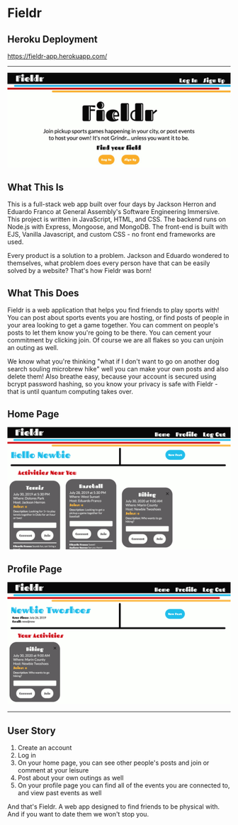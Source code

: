 <h1>Fieldr</h1>

<h2>Heroku Deployment</h2>

https://fieldr-app.herokuapp.com/

---
 
![Index Page](./images/index-page.jpg)

<h2>What This Is</h2>
This is a full-stack web app built over four days by Jackson Herron and Eduardo Franco at General Assembly's Software Engineering Immersive. This project is written in JavaScript, HTML, and CSS. The backend runs on Node.js with Express, Mongoose, and MongoDB. The front-end is built with EJS, Vanilla Javascript, and custom CSS - no front end frameworks are used.

Every product is a solution to a problem. Jackson and Eduardo wondered to themselves, what problem does every person have that can be easily solved by a website? That's how Fieldr was born! 

<h2>What This Does</h2>
Fieldr is a web application that helps you find friends to play sports with! You can post about sports events you are hosting, or find posts of people in your area looking to get a game together. You can comment on people's posts to let them know you're going to be there. You can cement your commitment by clicking join. Of course we are all flakes so you can unjoin an outing as well.

We know what you're thinking "what if I don't want to go on another dog search souling microbrew hike" well you can make your own posts and also delete them! Also breathe easy, because your account is secured using bcrypt password hashing, so you know your privacy is safe with Fieldr - that is until quantum computing takes over.

<h2>Home Page</h2>

![Home Page](./images/home-page.png)

<h2>Profile Page</h2>

![Profile Page](./images/profile-page.png)

--- 

<h2>User Story</h2>

1. Create an account
2. Log in
3. On your home page, you can see other people's posts and join or comment at your leisure
4. Post about your own outings as well
5. On your profile page you can find all of the events you are connected to, and view past events as well

And that's Fieldr. A web app designed to find friends to be physical with. And if you want to date them we won't stop you.

